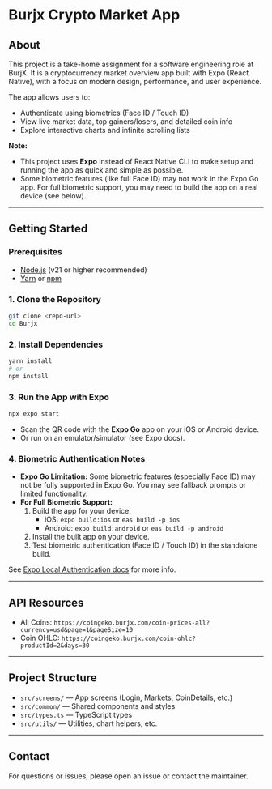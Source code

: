 # Burjx Crypto Market App

## About

This project is a take-home assignment for a software engineering role at BurjX. It is a cryptocurrency market overview app built with Expo (React Native), with a focus on modern design, performance, and user experience.

The app allows users to:

- Authenticate using biometrics (Face ID / Touch ID)
- View live market data, top gainers/losers, and detailed coin info
- Explore interactive charts and infinite scrolling lists

**Note:**

- This project uses **Expo** instead of React Native CLI to make setup and running the app as quick and simple as possible.
- Some biometric features (like full Face ID) may not work in the Expo Go app. For full biometric support, you may need to build the app on a real device (see below).

---

## Getting Started

### Prerequisites

- [Node.js](https://nodejs.org/) (v21 or higher recommended)
- [Yarn](https://classic.yarnpkg.com/en/docs/install/) or [npm](https://docs.npmjs.com/downloading-and-installing-node-js-and-npm)

### 1. Clone the Repository

```bash
git clone <repo-url>
cd Burjx
```

### 2. Install Dependencies

```bash
yarn install
# or
npm install
```

### 3. Run the App with Expo

```bash
npx expo start
```

- Scan the QR code with the **Expo Go** app on your iOS or Android device.
- Or run on an emulator/simulator (see Expo docs).

### 4. Biometric Authentication Notes

- **Expo Go Limitation:** Some biometric features (especially Face ID) may not be fully supported in Expo Go. You may see fallback prompts or limited functionality.
- **For Full Biometric Support:**
  1. Build the app for your device:
     - iOS: `expo build:ios` or `eas build -p ios`
     - Android: `expo build:android` or `eas build -p android`
  2. Install the built app on your device.
  3. Test biometric authentication (Face ID / Touch ID) in the standalone build.

See [Expo Local Authentication docs](https://docs.expo.dev/versions/latest/sdk/local-authentication/) for more info.

---

## API Resources

- All Coins: `https://coingeko.burjx.com/coin-prices-all?currency=usd&page=1&pageSize=10`
- Coin OHLC: `https://coingeko.burjx.com/coin-ohlc?productId=2&days=30`

---

## Project Structure

- `src/screens/` — App screens (Login, Markets, CoinDetails, etc.)
- `src/common/` — Shared components and styles
- `src/types.ts` — TypeScript types
- `src/utils/` — Utilities, chart helpers, etc.

---

## Contact

For questions or issues, please open an issue or contact the maintainer.
